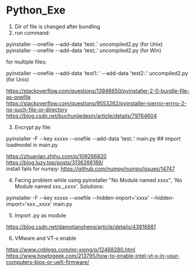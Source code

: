 # Python_Exe
1. Dir of file is changed after bundling
2. run command:

pyinstaller --onefile --add-data 'test:.' uncompiled2.py (for Unix)<br />
pyinstaller --onefile --add-data 'test;.' uncompiled2.py (for Win)<br />

for multiple files:<br />

pyinstaller --onefile --add-data 'test1:.' --add-data 'test2:.' uncompiled2.py (for Unix)<br />



https://stackoverflow.com/questions/13946650/pyinstaller-2-0-bundle-file-as-onefile<br />
https://stackoverflow.com/questions/9553262/pyinstaller-ioerror-errno-2-no-such-file-or-directory<br />
https://blog.csdn.net/buchunjiedexin/article/details/79764604<br />

3. Encrypt py file:<br />

pyinstaller -F --key xxxxx --onefile --add-data 'test:.' main.py ## import loadmodel in main.py<br />

https://zhuanlan.zhihu.com/p/109266820<br />
https://blog.luzy.top/posts/3136266189/<br />
install fails for numpy: https://github.com/numpy/numpy/issues/14747 <br />

4. Facing problem while using pyinstaller "No Module named xxxx", 'No Module named xxx._xxxx'. Solutions: <br />

pyinstaller -F --key xxxxx --onefile --hidden-import='xxxx' --hidden-import='xxx._xxxx' main.py <br />

5. Import .py as module <br />

https://blog.csdn.net/damotiansheng/article/details/43916881 <br />

6. VMware and VT-x enable <br />

https://www.cnblogs.com/mr-xiong/p/12468280.html <br />
https://www.howtogeek.com/213795/how-to-enable-intel-vt-x-in-your-computers-bios-or-uefi-firmware/ <br />
